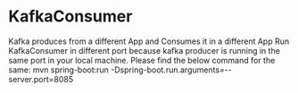 # KafkaConsumer
Kafka produces from a different App and Consumes it in a different App
Run KafkaConsumer in different port because kafka producer is running in the same port in your local machine.
Please find the below command for the same:
mvn spring-boot:run -Dspring-boot.run.arguments=--server.port=8085
